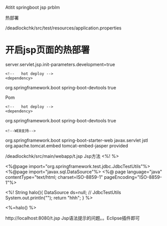 Atitit springboot jsp prblm 


热部署

/deadlockchk/src/test/resources/application.properties
# 开启jsp页面的热部署
server.servlet.jsp.init-parameters.development=true


	<!--   hot deploy -->
	<dependency>
   <groupId>org.springframework.boot</groupId>
   <artifactId>spring-boot-devtools</artifactId>
   <optional>true</optional>
</dependency>

Pom


	<!--   hot deploy -->
	<dependency>
   <groupId>org.springframework.boot</groupId>
   <artifactId>spring-boot-devtools</artifactId>
   <optional>true</optional>
</dependency>
	
	<!--WEB支持-->
<dependency>
    <groupId>org.springframework.boot</groupId>
    <artifactId>spring-boot-starter-web</artifactId>
</dependency>

<!--jsp页面使用jstl标签-->
<dependency>
    <groupId>javax.servlet</groupId>
    <artifactId>jstl</artifactId>
</dependency>

<!--用于编译jsp-->
<dependency>
    <groupId>org.apache.tomcat.embed</groupId>
    <artifactId>tomcat-embed-jasper</artifactId>
    <scope>provided</scope>
</dependency>
	
/deadlockchk/src/main/webapp/t.jsp
Jsp方法  <%!  %>

<%@page import="org.springframework.test.jdbc.JdbcTestUtils"%>
<%@page import="javax.sql.DataSource"%>
<%@ page language="java" contentType="text/html; charset=ISO-8859-1"
    pageEncoding="ISO-8859-1"%>
<!DOCTYPE html>
<html>
<head>
<meta charset="ISO-8859-1">
<title>Insert title here</title>
</head>
<body>
<%! String halo(){
	DataSource ds=null;
  //  JdbcTestUtils
	System.out.println("");
  return "hhh";
	}
	%>
 
<%=halo() %>
</body>
</html>

http://localhost:8080/t.jsp
Jsp语法提示的问题。。Eclipse插件即可
